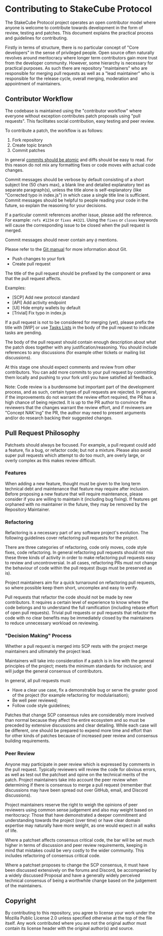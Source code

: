 # Contributing to StakeCube Protocol

The StakeCube Protocol project operates an open contributor model where anyone is welcome to contribute towards development in the form of review, testing and patches. This document explains the practical process and guidelines for contributing.

Firstly in terms of structure, there is no particular concept of "Core developers" in the sense of privileged people. Open source often naturally revolves around meritocracy where longer term contributors gain more trust from the developer community. However, some hierarchy is necessary for practical purposes. As such there are repository "maintainers" who are responsible for merging pull requests as well as a "lead maintainer" who is responsible for the release cycle, overall merging, moderation and appointment of maintainers.

## Contributor Workflow

The codebase is maintained using the "contributor workflow" where everyone without exception contributes patch proposals using "pull requests". This facilitates social contribution, easy testing and peer review.

To contribute a patch, the workflow is as follows:

  1. Fork repository
  2. Create topic branch
  3. Commit patches

In general [commits should be atomic](https://en.wikipedia.org/wiki/Atomic_commit#Atomic_commit_convention) and diffs should be easy to read. For this reason do not mix any formatting
fixes or code moves with actual code changes.

Commit messages should be verbose by default consisting of a short subject line (50 chars max), a blank line and detailed explanatory text as separate paragraph(s), unless the title alone is self-explanatory (like "Corrected typo in index.js") in which case a single title line is sufficient. Commit messages should be helpful to people reading your code in the future, so explain the reasoning for your decisions.

If a particular commit references another issue, please add the reference. For example: `refs #1234` or `fixes #4321`. Using the `fixes` or `closes` keywords will cause the corresponding issue to be closed when the pull request is merged.

Commit messages should never contain any `@` mentions.

Please refer to the [Git manual](https://git-scm.com/doc) for more information about Git.

  - Push changes to your fork
  - Create pull request

The title of the pull request should be prefixed by the component or area that the pull request affects.

Examples:

- [SCP] Add new protocol standard
- [API] Add activity endpoint
- [UI] Hide empty wallets by default
- [Trivial] Fix typo in index.js

If a pull request is not to be considered for merging (yet), please prefix the title with [WIP] or use [Tasks Lists](https://help.github.com/articles/basic-writing-and-formatting-syntax/#task-lists) in the body of the pull request to indicate tasks are pending.

The body of the pull request should contain enough description about what the patch does together with any justification/reasoning. You should include references to any discussions (for example other tickets or mailing list discussions).

At this stage one should expect comments and review from other contributors. You can add more commits to your pull request by committing them locally and pushing to your fork until you have satisfied all feedback.

Note: Code review is a burdensome but important part of the development process, and as such, certain types of pull requests are rejected. In general, if the improvements do not warrant the review effort required, the PR has a high chance of being rejected. It is up to the PR author to convince the reviewers that the changes warrant the review effort, and if reviewers are "Concept NAK'ing" the PR, the author may need to present arguments and/or do research backing their suggested changes.

## Pull Request Philosophy

Patchsets should always be focused. For example, a pull request could add a feature, fix a bug, or refactor code; but not a mixture. Please also avoid super pull requests which attempt to do too much, are overly large, or overly complex as this makes review difficult.

### Features

When adding a new feature, thought must be given to the long term technical debt and maintenance that feature may require after inclusion. Before proposing a new feature that will require maintenance, please consider if you are willing to maintain it (including bug fixing). If features get orphaned with no maintainer in the future, they may be removed by the Repository Maintainer.

### Refactoring

Refactoring is a necessary part of any software project's evolution. The following guidelines cover refactoring pull requests for the project.

There are three categories of refactoring, code only moves, code style fixes, code refactoring. In general refactoring pull requests should not mix these three kinds of activity in order to make refactoring pull requests easy to review and uncontroversial. In all cases, refactoring PRs must not change the behaviour of code within the pull request (bugs must be preserved as is).

Project maintainers aim for a quick turnaround on refactoring pull requests, so where possible keep them short, uncomplex and easy to verify.

Pull requests that refactor the code should not be made by new contributors. It requires a certain level of experience to know where the code belongs and to understand the full ramification (including rebase effort of open pull requests). Trivial pull requests or pull requests that refactor the code with no clear benefits may be immediately closed by the maintainers to reduce unnecessary workload on reviewing.


### "Decision Making" Process

Whether a pull request is merged into SCP rests with the project merge maintainers and ultimately the project lead.

Maintainers will take into consideration if a patch is in line with the general principles of the project; meets the minimum standards for inclusion; and will judge the general consensus of contributors.

In general, all pull requests must:

  - Have a clear use case, fix a demonstrable bug or serve the greater good of the project (for example refactoring for modularisation);
  - Be well peer reviewed;
  - Follow code style guidelines;

Patches that change SCP consensus rules are considerably more involved than normal because they affect the entire ecosystem and so must be preceded by extensive discussions and clear detailing. While each case will be different, one should be prepared to expend more time and effort than for other kinds of patches because of increased peer review and consensus building requirements.

### Peer Review

Anyone may participate in peer review which is expressed by comments in the pull request. Typically reviewers will review the code for obvious errors, as well as test out the patchset and opine on the technical merits of the patch. Project maintainers take into account the peer review when determining if there is consensus to merge a pull request (remember that discussions may have been spread out over GitHub, email, and Discord discussions). 

Project maintainers reserve the right to weigh the opinions of peer reviewers using common sense judgement and also may weight based on meritocracy: Those that have demonstrated a deeper  commitment and understanding towards the project (over time) or have clear domain expertise may naturally have more weight, as one would expect in all walks of life.

Where a patchset affects consensus critical code, the bar will be set much higher in terms of discussion and peer review requirements, keeping in mind that mistakes could be very costly to the wider community. This includes refactoring of consensus critical code.

Where a patchset proposes to change the SCP consensus, it must have been discussed extensively on the forums and Discord, be accompanied by a widely discussed Proposal and have a generally widely perceived technical consensus of being a worthwhile change based on the judgement of the maintainers.

## Copyright

By contributing to this repository, you agree to license your work under the Mozilla Public License 2.0 unless specified otherwise at the top of the file itself. Any work contributed where you are not the original author must contain its license header with the original author(s) and source.